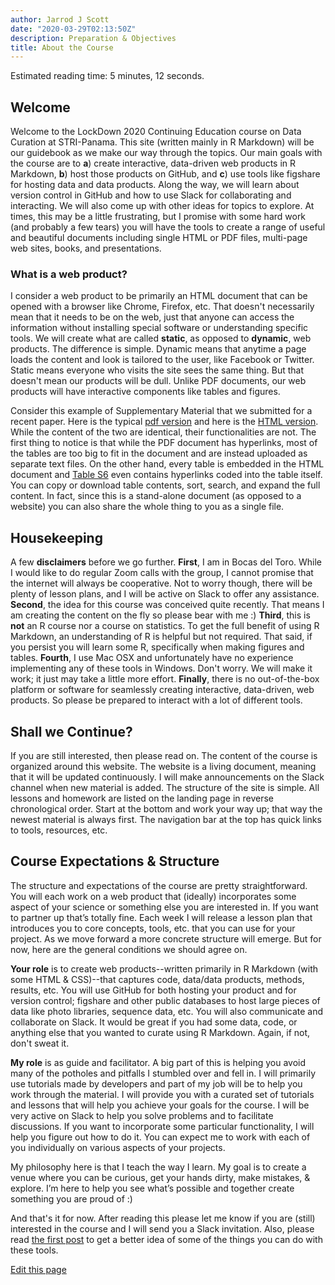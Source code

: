 ```yaml
---
author: Jarrod J Scott
date: "2020-03-29T02:13:50Z"
description: Preparation & Objectives
title: About the Course
---
```


Estimated reading time: 5 minutes, 12 seconds.

## Welcome

Welcome to the LockDown 2020 Continuing Education course on Data Curation at STRI-Panama. This site (written mainly in R Markdown) will be our guidebook as we make our way through the topics. Our main goals with the course are to **a**) create interactive, data-driven web products in R Markdown, **b**) host those products on GitHub, and **c**)  use tools like figshare for hosting data and data products. Along the way, we will  learn about version control in GitHub and how to use Slack for collaborating and interacting. We will also come up with other ideas for topics to explore. At times, this may be a little frustrating, but I promise with some hard work (and probably a few tears) you will have the tools to create a range of useful and beautiful documents including single HTML or PDF files, multi-page web sites, books, and presentations.

### What is a web product?

I consider a web product to be primarily an HTML document that can be opened with a browser like Chrome, Firefox, etc. That doesn't necessarily mean  that it needs to be on the web, just that anyone can access the information without installing special software or understanding specific tools. We will  create what are called **static**, as opposed to **dynamic**, web products. The difference is simple. Dynamic means that anytime a page loads the content and look is tailored to the user, like Facebook or Twitter. Static means everyone who visits the site sees the same thing. But that doesn't mean our products will be dull. Unlike PDF documents, our web products will have interactive components like tables and figures.

Consider this example of Supplementary Material that we submitted for a recent paper. Here is the typical [pdf version](../../img/Scott_Supplementary.pdf) and here is the [HTML version](https://istmobiome.github.io/DIGEST/Supplementary.html). While the content of the two are identical, their functionalities are not. The first thing to notice is that while the PDF document has hyperlinks, most of the tables are too big to fit in the document and are instead uploaded as separate text files. On the other hand, every table is embedded in the HTML document and [Table S6](https://istmobiome.github.io/DIGEST/Supplementary.html#table_s6) even contains hyperlinks coded into the table itself. You can copy or download table contents, sort, search, and expand the full content. In fact, since this is a stand-alone document (as opposed to a website) you can also share  the whole thing to you as a single file.

## Housekeeping

A few **disclaimers** before we go further. **First**, I am in Bocas del Toro. While I would like to do regular Zoom calls with the group, I cannot promise that the internet will always be cooperative. Not to worry though, there will be plenty of lesson plans, and I will be active on Slack to offer any assistance. **Second**, the idea for this course was conceived quite recently. That means I am creating the content on the fly so please bear with me :) **Third**, this is **not** an R course nor a course on statistics. To get the full benefit of using R Markdown, an understanding of R is helpful but not required. That said, if you persist you will learn some R, specifically when making figures and tables. **Fourth**, I use Mac OSX and unfortunately have no experience implementing any of these tools in Windows. Don't worry. We will make it work; it just may take a little more effort. **Finally**, there is no out-of-the-box platform or software for seamlessly creating interactive, data-driven, web products. So please be prepared to interact with a lot of different tools.

## Shall we Continue?

If you are still interested, then please read on. The content of the course is organized around this website. The website is a living document, meaning that it will be updated continuously. I will make announcements on the Slack channel when new material is added. The structure of the site is simple. All lessons and homework are listed on the landing page in reverse chronological order. Start at the bottom and work your way up; that way the newest material is always first. The navigation bar at the top has quick links to tools, resources, etc.

## Course Expectations & Structure

The structure  and  expectations of the course are pretty straightforward. You will each work on a web product that (ideally) incorporates some aspect of your science or something else you are interested in. If you want to partner up that’s totally fine. Each week I will release a lesson plan that introduces you to core concepts, tools, etc. that you can use for your project. As we move forward a more concrete structure will emerge. But for now, here are the general conditions we should agree on.

**Your role** is to create web products--written primarily in R Markdown (with some HTML & CSS)--that captures code, data/data products, methods, results, etc. You will use GitHub for both hosting your product and for version control; figshare and other public databases to host large pieces of data like photo libraries, sequence data, etc. You will also communicate and collaborate on Slack. It would be great if you had some data, code, or anything else that you wanted to curate using R Markdown. Again, if not, don't sweat it.

**My role** is as guide and facilitator. A big part of this is helping you avoid many of the potholes and pitfalls I stumbled over and fell in. I will primarily use tutorials made by developers and part of my job will be to help you work through the material. I will provide you with a curated set of tutorials and lessons that will help you achieve your goals for the course. I will be very active on Slack to help you solve problems and to facilitate discussions. If you want to incorporate some particular functionality, I will help you figure out how to do it. You can expect me to work with each of you individually on various aspects of your projects.

My philosophy here is that I teach the way I learn. My goal is to create a venue where you can be curious, get your hands dirty, make mistakes, & explore. I’m here to help you see what’s possible and together create something you are proud of :)

And that's it for now. After reading this please let me know if you are (still) interested in the course and I will send you a Slack invitation. Also, please read [the first post](/2020/03/28/2020-03-28-r-rmarkdown/) to get a better idea of some of the things you can do with these tools.


<p class="edit-page">
  <a href="https://github.com/stri-con/data-curation/blob/master/content/page/about.md">
    <i class="fas fa-pen pr-2"></i>  <i class="fa fa-pencil" aria-hidden="true"></i> Edit this page
  </a>
</p>
